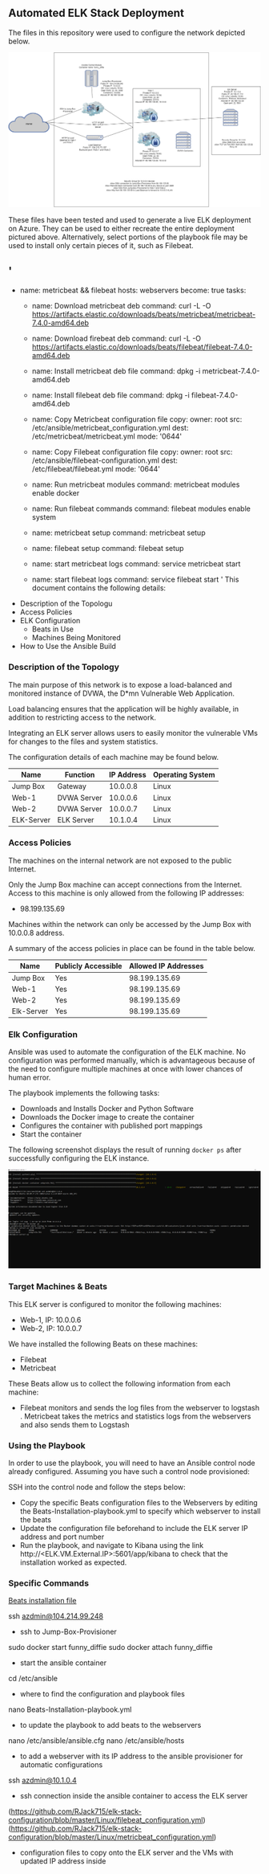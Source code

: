## Automated ELK Stack Deployment

The files in this repository were used to configure the network depicted below.

![Detail image of Azure cloud network](https://github.com/RJack715/elk-stack-configuration/blob/master/Diagrams/Cloud_Server_Configuration.png)

These files have been tested and used to generate a live ELK deployment on Azure. They can be used to either recreate the entire deployment pictured above. Alternatively, select portions of the playbook file may be used to install only certain pieces of it, such as Filebeat.

\'
---
 - name: metricbeat && filebeat
   hosts: webservers
   become: true
   tasks:
   - name: Download metricbeat deb
     command: curl -L -O https://artifacts.elastic.co/downloads/beats/metricbeat/metricbeat-7.4.0-amd64.deb

   - name: Download firebeat deb
     command: curl -L -O https://artifacts.elastic.co/downloads/beats/filebeat/filebeat-7.4.0-amd64.deb

   - name: Install metricbeat deb file
     command: dpkg -i metricbeat-7.4.0-amd64.deb

   - name: Install filebeat deb file
     command: dpkg -i filebeat-7.4.0-amd64.deb

   - name: Copy Metricbeat configuration file
     copy:
       owner: root
       src: /etc/ansible/metricbeat_configuration.yml
       dest: /etc/metricbeat/metricbeat.yml
       mode: '0644'

   - name: Copy Filebeat configuration file
     copy:
       owner: root
       src: /etc/ansible/filebeat-configuration.yml
       dest: /etc/filebeat/filebeat.yml
       mode: '0644'

   - name: Run metricbeat modules
     command: metricbeat modules enable docker

   - name: Run filebeat commands
     command: filebeat modules enable system

   - name: metricbeat setup
     command: metricbeat setup

   - name: filebeat setup
     command: filebeat setup

   - name: start metricbeat logs
     command: service metricbeat start

   - name: start filebeat logs
     command: service filebeat start
\'
This document contains the following details:
- Description of the Topologu
- Access Policies
- ELK Configuration
  - Beats in Use
  - Machines Being Monitored
- How to Use the Ansible Build


### Description of the Topology

The main purpose of this network is to expose a load-balanced and monitored instance of DVWA, the D*mn Vulnerable Web Application.

Load balancing ensures that the application will be highly available, in addition to restricting access to the network.

Integrating an ELK server allows users to easily monitor the vulnerable VMs for changes to the files and system statistics.

The configuration details of each machine may be found below.

| Name      | Function    | IP Address | Operating System |
|-----------|-------------|------------|------------------|
| Jump Box  | Gateway     | 10.0.0.8   | Linux            |
| Web-1     | DVWA Server | 10.0.0.6   | Linux            |
| Web-2     | DVWA Server | 10.0.0.7   | Linux            |
| ELK-Server| ELK Server  | 10.1.0.4   | Linux            |

### Access Policies

The machines on the internal network are not exposed to the public Internet. 

Only the Jump Box machine can accept connections from the Internet. Access to this machine is only allowed from the following IP addresses:
- 98.199.135.69

Machines within the network can only be accessed by the Jump Box with 10.0.0.8 address.

A summary of the access policies in place can be found in the table below.

| Name      | Publicly Accessible | Allowed IP Addresses |
|-----------|---------------------|----------------------|
| Jump Box  | Yes                 | 98.199.135.69        |
| Web-1     | Yes                 | 98.199.135.69        |
| Web-2     | Yes                 | 98.199.135.69        |
| Elk-Server| Yes                 | 98.199.135.69        |

### Elk Configuration

Ansible was used to automate the configuration of the ELK machine. No configuration was performed manually, which is advantageous because of the need to configure multiple machines at once with lower chances of human error.

The playbook implements the following tasks:
- Downloads and Installs Docker and Python Software
- Downloads the Docker image to create the container
- Configures the container with published port mappings
- Start the container

The following screenshot displays the result of running `docker ps` after successfully configuring the ELK instance.

![Image of the newly created docker container](https://github.com/RJack715/elk-stack-configuration/blob/master/Linux/ELK_Container.PNG)

### Target Machines & Beats
This ELK server is configured to monitor the following machines:
- Web-1, IP: 10.0.0.6
- Web-2, IP: 10.0.0.7

We have installed the following Beats on these machines:
- Filebeat
- Metricbeat

These Beats allow us to collect the following information from each machine:
- Filebeat monitors and sends the log files from the webserver to logstash . Metricbeat takes the metrics and statistics logs from the webservers and also sends them to Logstash

### Using the Playbook
In order to use the playbook, you will need to have an Ansible control node already configured. Assuming you have such a control node provisioned: 

SSH into the control node and follow the steps below:
- Copy the specific Beats configuration files to the Webservers by editing the Beats-Installation-playbook.yml to specify which webserver to install the beats
- Update the configuration file beforehand to include the ELK server IP address and port number
- Run the playbook, and navigate to Kibana using the link http://<ELK.VM.External.IP>:5601/app/kibana to check that the installation worked as expected.

### Specific Commands

[Beats installation file](https://github.com/RJack715/elk-stack-configuration/blob/master/Ansible/Beats-Installation-playbook.yml)

ssh azdmin@104.214.99.248
- ssh to Jump-Box-Provisioner

sudo docker start funny_diffie
sudo docker attach funny_diffie
- start the ansible container

cd /etc/ansible
- where to find the configuration and playbook files 

nano Beats-Installation-playbook.yml
- to update the playbook to add beats to the webservers

nano /etc/ansible/ansible.cfg
nano /etc/ansible/hosts
- to add a webserver with its IP address to the ansible provisioner for automatic configurations

ssh azdmin@10.1.0.4
- ssh connection inside the ansible container to access the ELK server

(https://github.com/RJack715/elk-stack-configuration/blob/master/Linux/filebeat_configuration.yml)
(https://github.com/RJack715/elk-stack-configuration/blob/master/Linux/metricbeat_configuration.yml)
- configuration files to copy onto the ELK server and the VMs with updated IP address inside

